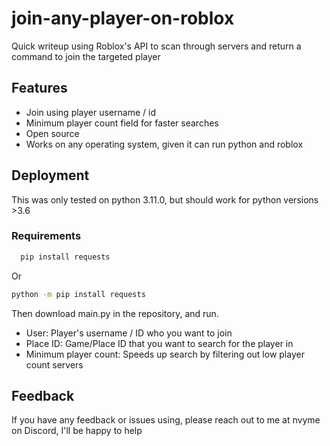 # join-any-player-on-roblox
Quick writeup using Roblox's API to scan through servers and return a command to join the targeted player



## Features

- Join using player username / id
- Minimum player count field for faster searches
- Open source
- Works on any operating system, given it can run python and roblox


## Deployment

This was only tested on python 3.11.0, but should work for python versions >3.6

### Requirements

```bash
  pip install requests
```
Or
```bash
python -m pip install requests
```

Then download main.py in the repository, and run.
- User: Player's username / ID who you want to join
- Place ID: Game/Place ID that you want to search for the player in
- Minimum player count: Speeds up search by filtering out low player count servers




## Feedback

If you have any feedback or issues using, please reach out to me at nvyme on Discord, I'll be happy to help

